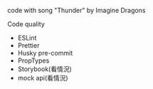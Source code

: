 code with song "Thunder" by Imagine Dragons

Code quality

- ESLint
- Prettier
- Husky pre-commit
- PropTypes
- Storybook(看情況)
- mock api(看情況)
